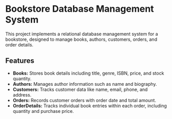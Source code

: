 # Bookstore Database Management System

This project implements a relational database management system for a bookstore, designed to manage books, authors, customers, orders, and order details.

## Features

- **Books:** Stores book details including title, genre, ISBN, price, and stock quantity.
- **Authors:** Manages author information such as name and biography.
- **Customers:** Tracks customer data like name, email, phone, and address.
- **Orders:** Records customer orders with order date and total amount.
- **OrderDetails:** Tracks individual book entries within each order, including quantity and purchase price.
